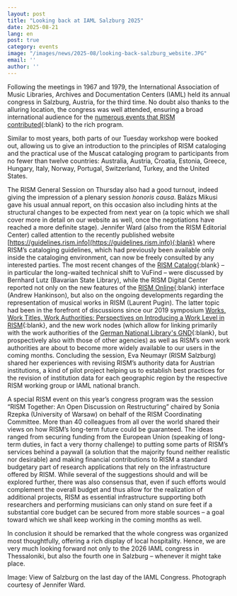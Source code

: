 ```yaml
---
layout: post
title: "Looking back at IAML Salzburg 2025"
date: 2025-08-21
lang: en
post: true
category: events
image: "/images/news/2025-08/looking-back-salzburg_website.JPG"
email: ''
author: ''
---
```


Following the meetings in 1967 and 1979, the International Association of Music Libraries, Archives and Documentation Centers (IAML) held its annual congress in Salzburg, Austria, for the third time. No doubt also thanks to the alluring location, the congress was well attended, ensuring a broad international audience for the [numerous events that RISM contributed](/publications/iaml-congresses/2025.html){:blank} to the rich program.

Similar to most years, both parts of our Tuesday workshop were booked out, allowing us to give an introduction to the principles of RISM cataloging and the practical use of the Muscat cataloging program to participants from no fewer than twelve countries: Australia, Austria, Croatia, Estonia, Greece, Hungary, Italy, Norway, Portugal, Switzerland, Turkey, and the United States.

The RISM General Session on Thursday also had a good turnout, indeed giving the impression of a plenary session _honoris causa_. Balázs Mikusi gave his usual annual report, on this occasion also including hints at the structural changes to be expected from next year on (a topic which we shall cover more in detail on our website as well, once the negotiations have reached a more definite stage). Jennifer Ward (also from the RISM Editorial Center) called attention to the recently published website [https://guidelines.rism.info](https://guidelines.rism.info){:blank} where RISM’s cataloging guidelines, which had previously been available only inside the cataloging environment, can now be freely consulted by any interested parties. The most recent changes of the [RISM Catalog](https://opac.rism.info){:blank} – in particular the long-waited technical shift to VuFind – were discussed by Bernhard Lutz (Bavarian State Library), while the RISM Digital Center reported not only on the new features of the [RISM Online](https://rism.online){:blank} interface (Andrew Hankinson), but also on the ongoing developments regarding the representation of musical works in RISM (Laurent Pugin). The latter topic had been in the forefront of discussions since our 2019 symposium [Works, Work Titles, Work Authorities: Perspectives on Introducing a Work Level in RISM](/publications/conferences/work-level-2019.html){:blank}, and the new work nodes (which allow for linking primarily with the work authorities of the [German National Library's GND](https://www.dnb.de/EN/Professionell/Standardisierung/GND/gnd_node.html){:blank}, but prospectively also with those of other agencies) as well as RISM’s own work authorities are about to become more widely available to our users in the coming months. Concluding the session, Eva Neumayr (RISM Salzburg) shared her experiences with revising RISM’s authority data for Austrian institutions, a kind of pilot project helping us to establish best practices for the revision of institution data for each geographic region by the respective RISM working group or IAML national branch.

A special RISM event on this year’s congress program was the session “RISM Together: An Open Discussion on Restructuring” chaired by Sonia Rzepka (University of Warsaw) on behalf of the RISM Coordinating Committee. More than 40 colleagues from all over the world shared their views on how RISM’s long-term future could be guaranteed. The ideas ranged from securing funding from the European Union (speaking of long-term duties, in fact a very thorny challenge) to putting some parts of RISM’s services behind a paywall (a solution that the majority found neither realistic nor desirable) and making financial contributions to RISM a standard budgetary part of research applications that rely on the infrastructure offered by RISM. While several of the suggestions should and will be explored further, there was also consensus that, even if such efforts would complement the overall budget and thus allow for the realization of additional projects, RISM as  essential infrastructure supporting both researchers and performing musicians can only stand on sure feet if a substantial core budget can be secured from more stable sources – a goal toward which we shall keep working in the coming months as well.

In conclusion it should be remarked that the whole congress was organized most thoughtfully, offering a rich display of local hospitality. Hence, we are very much looking forward not only to the 2026 IAML congress in Thessaloniki, but also the fourth one in Salzburg – whenever it might take place.

Image: View of Salzburg on the last day of the IAML Congress. Photograph courtesy of Jennifer Ward.
